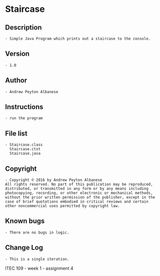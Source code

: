 # Staircase

## Description 
	- Simple Java Program which prints out a staircase to the console.
## Version 
	- 1.0
## Author 
	- Andrew Peyton Albanese
## Instructions 
	- run the program
## File list 
	- Staircase.class
	  Staircase.ctxt
	  Staircase.java
## Copyright 
	- Copyright © 2016 by Andrew Peyton Albanese
	All rights reserved. No part of this publication may be reproduced, distributed, or transmitted in any form or by any means including photocopying, recording, or other electronic or mechanical methods, without the prior written permission of the publisher, except in the case of brief quotations embodied in critical reviews and certain other noncommercial uses permitted by copyright law.
## Known bugs
	- There are no bugs in logic.
## Change Log 
	- This is a single iteration. 
  
ITEC 109 - week 1 - assignment 4
